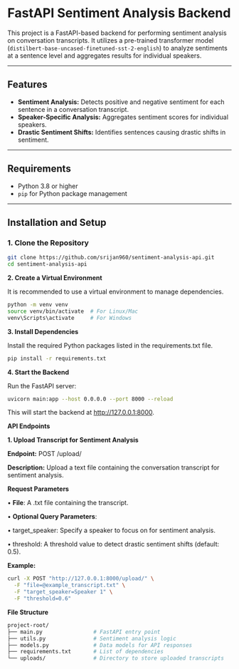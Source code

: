 # FastAPI Sentiment Analysis Backend

This project is a FastAPI-based backend for performing sentiment analysis on conversation transcripts. It utilizes a pre-trained transformer model (`distilbert-base-uncased-finetuned-sst-2-english`) to analyze sentiments at a sentence level and aggregates results for individual speakers.

---

## Features

- **Sentiment Analysis:** Detects positive and negative sentiment for each sentence in a conversation transcript.
- **Speaker-Specific Analysis:** Aggregates sentiment scores for individual speakers.
- **Drastic Sentiment Shifts:** Identifies sentences causing drastic shifts in sentiment.

---

## Requirements

- Python 3.8 or higher
- `pip` for Python package management

---

## Installation and Setup

### 1. Clone the Repository

```bash
git clone https://github.com/srijan960/sentiment-analysis-api.git
cd sentiment-analysis-api
```

**2. Create a Virtual Environment**

It is recommended to use a virtual environment to manage dependencies.

```bash
python -m venv venv
source venv/bin/activate  # For Linux/Mac
venv\Scripts\activate     # For Windows
```

**3. Install Dependencies**

Install the required Python packages listed in the requirements.txt file.

```bash
pip install -r requirements.txt
```

**4. Start the Backend**

Run the FastAPI server:

```bash
uvicorn main:app --host 0.0.0.0 --port 8000 --reload
```

This will start the backend at http://127.0.0.1:8000.

**API Endpoints**

**1. Upload Transcript for Sentiment Analysis**

**Endpoint:** POST /upload/

**Description:** Upload a text file containing the conversation transcript for sentiment analysis.

**Request Parameters**

• **File**: A .txt file containing the transcript.

• **Optional Query Parameters**:

• target_speaker: Specify a speaker to focus on for sentiment analysis.

• threshold: A threshold value to detect drastic sentiment shifts (default: 0.5).

**Example:**

```bash
curl -X POST "http://127.0.0.1:8000/upload/" \
  -F "file=@example_transcript.txt" \
  -F "target_speaker=Speaker 1" \
  -F "threshold=0.6"
```

**File Structure**

```bash
project-root/
├── main.py                # FastAPI entry point
├── utils.py               # Sentiment analysis logic
├── models.py              # Data models for API responses
├── requirements.txt       # List of dependencies
└── uploads/               # Directory to store uploaded transcripts
```
